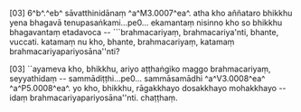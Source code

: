 [03] 6^b^.^eb^ sāvatthinidānaṃ ^a^M3.0007^ea^. atha kho  aññataro bhikkhu yena bhagavā tenupasaṅkami...pe0... ekamantaṃ  nisinno kho so bhikkhu bhagavantaṃ etadavoca -- ```brahmacariyaṃ,  brahmacariya'nti, bhante, vuccati. katamaṃ nu kho, bhante, brahmacariyaṃ,  katamaṃ brahmacariyapariyosāna''nti?

[03] ``ayameva kho, bhikkhu, ariyo aṭṭhaṅgiko maggo brahmacariyaṃ,  seyyathidaṃ -- sammādiṭṭhi...pe0... sammāsamādhi ^a^V3.0008^ea^ ^a^P5.0008^ea^.  yo kho, bhikkhu, rāgakkhayo dosakkhayo mohakkhayo --  idaṃ brahmacariyapariyosāna''nti. chaṭṭhaṃ.